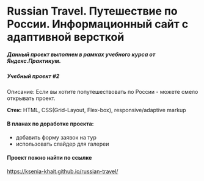 # Russian Travel. Путешествие по России. Информационный сайт с адаптивной версткой

##### Данный проект выполнен в рамках учебного курса от Яндекс.Практикум.
##### Учебный проект #2

Описание: Если вы хотите попутешествовать по России - можете смело открывать проект. 

**Стек:** HTML, CSS(Grid-Layout, Flex-box), responsive/adaptive markup

#### В планах по доработке проекта: 
+  добавить форму заявок на тур
+  использовать слайдер для галереи

#### Проект пожно найти по ссылке

https://ksenia-khait.github.io/russian-travel/
